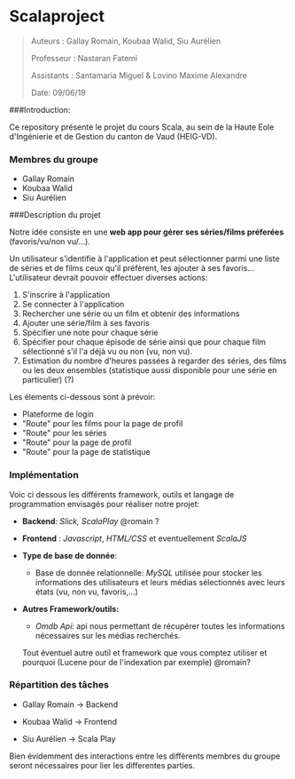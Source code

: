 # Scalaproject

> Auteurs : Gallay Romain, Koubaa Walid, Siu Aurélien
>
> Professeur : Nastaran Fatemi 
>
> Assistants : Santamaria Miguel  & Lovino Maxime Alexandre
>
> Date: 09/06/19

###Introduction:

Ce repository présente le projet du cours Scala, au sein de la Haute Eole d'Ingénierie et de Gestion du canton de Vaud (HEIG-VD).

### Membres du groupe

- Gallay Romain
- Koubaa Walid
- Siu Aurélien

###Description du projet

Notre idée consiste en une **web app pour gérer ses séries/films préferées** (favoris/vu/non vu/…).

Un utilisateur s'identifie à l'application et peut sélectionner parmi une liste de séries et de films ceux qu'il préfèrent, les ajouter à ses favoris... L'utilisateur devrait pouvoir effectuer diverses actions:

1. S'inscrire à l'application
2. Se connecter à l'application
3. Rechercher une série ou un film et obtenir des informations
4. Ajouter une série/film à ses favoris
5. Spécifier une note pour chaque série
6. Spécifier pour chaque épisode de série ainsi que pour chaque film sélectionné s'il l'a déjà vu ou non (vu, non vu).
7. Estimation du nombre d'heures passées à regarder des séries, des films ou les deux ensembles (statistique aussi disponible pour une série en particulier) (?)


Les élements ci-dessous sont à prévoir:

- Plateforme de login
- "Route" pour les films pour la page de profil
- "Route" pour les séries
- "Route" pour la page de profil
- "Route" pour la page de statistique

### Implémentation

Voic ci dessous les différents framework, outils et langage de programmation envisagés pour réaliser notre projet:

- **Backend**: *Slick, ScalaPlay*   @romain ?
- **Frontend** : *Javascript*, *HTML/CSS* et eventuellement *ScalaJS*
-  **Type de base de donnée**: 
	- Base de donnée relationnelle: *MySQL*
	utilisée pour stocker les informations des utilisateurs et leurs médias sélectionnés avec leurs états (vu, non vu, favoris,...)
- **Autres Framework/outils:** 
	- *Omdb Api*: api nous permettant de récupérer toutes les informations nécessaires sur les médias recherchés.
	
	Tout éventuel autre outil et framework que vous comptez utiliser et pourquoi (Lucene pour de l'indexation par exemple) @romain?

### Répartition des tâches

- Gallay Romain -> Backend

-  Koubaa Walid -> Frontend

-  Siu Aurélien -> Scala Play

  Bien évidemment des interactions entre les différents membres du groupe seront nécessaires pour lier les differentes parties.